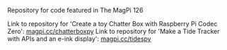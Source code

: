 Repository for code featured in The MagPi 126

Link to repository for 'Create a toy Chatter Box with Raspberry Pi Codec Zero': [magpi.cc/chatterboxpy](https://magpi.cc/chatterboxpy)
Link to repository for 'Make a Tide Tracker with APIs and an e-ink display': [magpi.cc/tidespy](https://magpi.cc/tidespy)